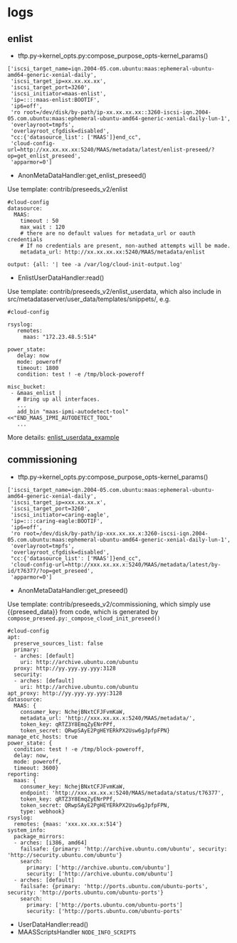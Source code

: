 # logs

## enlist
* tftp.py->kernel_opts.py:compose_purpose_opts-kernel_params()
```
['iscsi_target_name=iqn.2004-05.com.ubuntu:maas:ephemeral-ubuntu-amd64-generic-xenial-daily', 
 'iscsi_target_ip=xx.xx.xx.xx', 
 'iscsi_target_port=3260', 
 'iscsi_initiator=maas-enlist', 
 'ip=::::maas-enlist:BOOTIF', 
 'ip6=off', 
 'ro root=/dev/disk/by-path/ip-xx.xx.xx.xx::3260-iscsi-iqn.2004-05.com.ubuntu:maas:ephemeral-ubuntu-amd64-generic-xenial-daily-lun-1', 
 'overlayroot=tmpfs', 
 'overlayroot_cfgdisk=disabled', 
 "cc:{'datasource_list': ['MAAS']}end_cc", 
 'cloud-config-url=http://xx.xx.xx.xx:5240/MAAS/metadata/latest/enlist-preseed/?op=get_enlist_preseed', 
 'apparmor=0']
```
* AnonMetaDataHandler:get_enlist_preseed()

Use template: contrib/preseeds_v2/enlist
```
#cloud-config
datasource:
  MAAS:
    timeout : 50
    max_wait : 120
    # there are no default values for metadata_url or oauth credentials
    # If no credentials are present, non-authed attempts will be made.
    metadata_url: http://xx.xx.xx.xx:5240/MAAS/metadata/enlist

output: {all: '| tee -a /var/log/cloud-init-output.log'
```
* EnlistUserDataHandler:read()

Use template: contrib/preseeds_v2/enlist_userdata, which also include in src/metadataserver/user_data/templates/snippets/, e.g.
```
#cloud-config

rsyslog:
   remotes:
     maas: "172.23.48.5:514"

power_state:
   delay: now
   mode: poweroff
   timeout: 1800
   condition: test ! -e /tmp/block-poweroff

misc_bucket:
 - &maas_enlist |
   # Bring up all interfaces. 
   ...
   add_bin "maas-ipmi-autodetect-tool" <<"END_MAAS_IPMI_AUTODETECT_TOOL"
   ...
```
More details: [enlist_userdata_example](https://github.com/romans1212notes/eng-notes/blob/master/maas/enlist_userdata_example)

## commissioning
* tftp.py->kernel_opts.py:compose_purpose_opts-kernel_params()
```
['iscsi_target_name=iqn.2004-05.com.ubuntu:maas:ephemeral-ubuntu-amd64-generic-xenial-daily', 
 'iscsi_target_ip=xxx.xx.xx.x', 
 'iscsi_target_port=3260', 
 'iscsi_initiator=caring-eagle', 
 'ip=::::caring-eagle:BOOTIF', 
 'ip6=off', 
 'ro root=/dev/disk/by-path/ip-xxx.xx.xx.x:3260-iscsi-iqn.2004-05.com.ubuntu:maas:ephemeral-ubuntu-amd64-generic-xenial-daily-lun-1', 
 'overlayroot=tmpfs', 
 'overlayroot_cfgdisk=disabled', 
 "cc:{'datasource_list': ['MAAS']}end_cc", 
 'cloud-config-url=http://xxx.xx.xx.x:5240/MAAS/metadata/latest/by-id/t76377/?op=get_preseed', 
 'apparmor=0']
```
* AnonMetaDataHandler:get_preseed()

Use template: contrib/preseeds_v2/commissioning, which simply use {{preseed_data}} from code, which is generated by ```compose_preseed.py:_compose_cloud_init_preseed()```
```
#cloud-config
apt:
  preserve_sources_list: false
  primary:
  - arches: [default]
    uri: http://archive.ubuntu.com/ubuntu
  proxy: http://yy.yyy.yy.yyy:3128
  security:
  - arches: [default]
    uri: http://archive.ubuntu.com/ubuntu
apt_proxy: http://yy.yyy.yy.yyy:3128
datasource:
  MAAS: {
    consumer_key: NchejBNxtCFJFvmKaW,
    metadata_url: 'http://xxx.xx.xx.x:5240/MAAS/metadata/',
    token_key: qRTZ3Y8EmqZyENrPPf,
    token_secret: QRwpSAyE2PgHEYERkPX2Usw6gJpfpFPN}
manage_etc_hosts: true
power_state: {
  condition: test ! -e /tmp/block-poweroff,
  delay: now,
  mode: poweroff,
  timeout: 3600}
reporting:
  maas: {
    consumer_key: NchejBNxtCFJFvmKaW,
    endpoint: 'http://xxx.xx.xx.x:5240/MAAS/metadata/status/t76377',
    token_key: qRTZ3Y8EmqZyENrPPf,
    token_secret: QRwpSAyE2PgHEYERkPX2Usw6gJpfpFPN,
    type: webhook}
rsyslog:
  remotes: {maas: 'xxx.xx.xx.x:514'}
system_info:
  package_mirrors:
  - arches: [i386, amd64]
    failsafe: {primary: 'http://archive.ubuntu.com/ubuntu', security: 'http://security.ubuntu.com/ubuntu'}
    search:
      primary: ['http://archive.ubuntu.com/ubuntu']
      security: ['http://archive.ubuntu.com/ubuntu']
  - arches: [default]
    failsafe: {primary: 'http://ports.ubuntu.com/ubuntu-ports', security: 'http://ports.ubuntu.com/ubuntu-ports'}
    search:
      primary: ['http://ports.ubuntu.com/ubuntu-ports']
      security: ['http://ports.ubuntu.com/ubuntu-ports'
```
* UserDataHandler:read()
* MAASScriptsHandler
```NODE_INFO_SCRIPTS```
